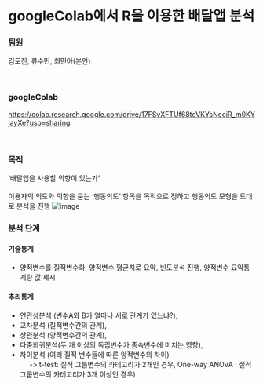# googleColab에서 R을 이용한 배달앱 분석


### 팀원
김도진, 류수민, 최민아(본인)

<br>

### googleColab
https://colab.research.google.com/drive/17FSvXFTUf68toVKYsNecjR_m0KYjayXe?usp=sharing

<br>

### 목적
 ‘배달앱을 사용할 의향이 있는가’<br><br>
 이용자의 의도와 의향을 묻는 ‘행동의도’ 항목을 목적으로 정하고 행동의도 모형을 토대로 분석을 진행
![image](https://github.com/aminii00/DeliveryApp/assets/89954944/f621fd1f-3644-4975-b672-ac891a1a10a7)

### 분석 단계
#### 기술통계 
- 양적변수를 질적변수화, 양적변수 평균치로 요약, 빈도분석 진행, 양적변수 요약통계량 값 제시<br>
#### 추리통계 
- 연관성분석 (변수A와 B가 얼마나 서로 관계가 있느냐?), <br>
- 교차분석 (질적변수간의 관계),<br>
- 상관분석 (양적변수간의 관계),<br>
- 다중회귀분석(두 개 이상의 독립변수가 종속변수에 미치는 영향),<br>
- 차이분석 (여러 질적 변수들에 따른 양적변수의 차이)<br>
&nbsp;&nbsp;&nbsp;&nbsp; -> t-test: 질적 그룹변수의 카테고리가 2개인 경우, One-way ANOVA : 질적 그룹변수의 카테고리가 3개 이상인 경우) <br>

